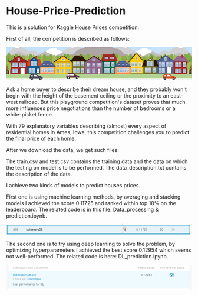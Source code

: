 # House-Price-Prediction
This is a solution for Kaggle House Prices competition.

First of all, the competition is described as follows:

![alt text](https://github.com/bhy0v587/House-Price-Prediction/blob/master/image/housesprices.png)

Ask a home buyer to describe their dream house, and they probably won't begin with the height of the basement ceiling or the proximity to an east-west railroad. But this playground competition's dataset proves that much more influences price negotiations than the number of bedrooms or a white-picket fence.

With 79 explanatory variables describing (almost) every aspect of residential homes in Ames, Iowa, this competition challenges you to predict the final price of each home.

After we download the data, we get such files: 

The train.csv and test.csv contains the training data and the data on which the testing on model is to be performed. 
The data_description.txt contains the description of the data.

I achieve two kinds of models to predict houses prices.

First one is using machine learning methods, by averaging and stacking models I achieved the score 0.11725 and ranked within top 18% on the leaderboard. The related code is in this file: Data_processing & prediction.ipynb.

![alt text](https://github.com/bhy0v587/House-Price-Prediction/blob/master/image/rank.png)

The second one is to try using deep learning to solve the problem, by optimizing hyperparameters I achieved the best score 0.12954 which seems not well-performed. The related code is here: DL_prediction.ipynb. 

![alt text](https://github.com/bhy0v587/House-Price-Prediction/blob/master/image/dl_result.png)
